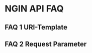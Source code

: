 NGIN API FAQ
============

FAQ 1 URI-Template
------------------

FAQ 2 Request Parameter
-----------------------